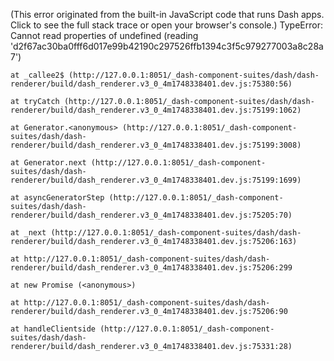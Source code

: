 (This error originated from the built-in JavaScript code that runs Dash apps. Click to see the full stack trace or open your browser's console.)
TypeError: Cannot read properties of undefined (reading 'd2f67ac30ba0fff6d017e99b42190c297526ffb1394c3f5c979277003a8c28a7')

    at _callee2$ (http://127.0.0.1:8051/_dash-component-suites/dash/dash-renderer/build/dash_renderer.v3_0_4m1748338401.dev.js:75380:56)

    at tryCatch (http://127.0.0.1:8051/_dash-component-suites/dash/dash-renderer/build/dash_renderer.v3_0_4m1748338401.dev.js:75199:1062)

    at Generator.<anonymous> (http://127.0.0.1:8051/_dash-component-suites/dash/dash-renderer/build/dash_renderer.v3_0_4m1748338401.dev.js:75199:3008)

    at Generator.next (http://127.0.0.1:8051/_dash-component-suites/dash/dash-renderer/build/dash_renderer.v3_0_4m1748338401.dev.js:75199:1699)

    at asyncGeneratorStep (http://127.0.0.1:8051/_dash-component-suites/dash/dash-renderer/build/dash_renderer.v3_0_4m1748338401.dev.js:75205:70)

    at _next (http://127.0.0.1:8051/_dash-component-suites/dash/dash-renderer/build/dash_renderer.v3_0_4m1748338401.dev.js:75206:163)

    at http://127.0.0.1:8051/_dash-component-suites/dash/dash-renderer/build/dash_renderer.v3_0_4m1748338401.dev.js:75206:299

    at new Promise (<anonymous>)

    at http://127.0.0.1:8051/_dash-component-suites/dash/dash-renderer/build/dash_renderer.v3_0_4m1748338401.dev.js:75206:90

    at handleClientside (http://127.0.0.1:8051/_dash-component-suites/dash/dash-renderer/build/dash_renderer.v3_0_4m1748338401.dev.js:75331:28)
